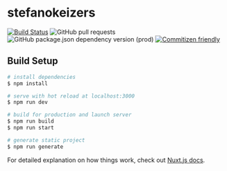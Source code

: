 # stefanokeizers

<!-- ![GitHub tag (latest SemVer)](https://img.shields.io/github/v/tag/danielgroen/stefanokeizers?label=Version&color) -->
[![Build Status](https://img.shields.io/endpoint.svg?url=https%3A%2F%2Factions-badge.atrox.dev%2Fdanielgroen%2Fstefanokeizers%2Fbadge%3Fref%3Dmaster&style=flat)](https://actions-badge.atrox.dev/danielgroen/stefanokeizers/goto?ref=master)
![GitHub pull requests](https://img.shields.io/github/issues-pr/danielgroen/stefanokeizers?logo=git)
![GitHub package.json dependency version (prod)](https://img.shields.io/github/package-json/dependency-version/danielgroen/stefanokeizers/nuxt?label=Nuxt&logo=nuxt.js&color=00C58E)
[![Commitizen friendly](https://img.shields.io/badge/commitizen-friendly-brightgreen.svg)](http://commitizen.github.io/cz-cli/)

## Build Setup

```bash
# install dependencies
$ npm install

# serve with hot reload at localhost:3000
$ npm run dev

# build for production and launch server
$ npm run build
$ npm run start

# generate static project
$ npm run generate
```

For detailed explanation on how things work, check out [Nuxt.js docs](https://nuxtjs.org).
